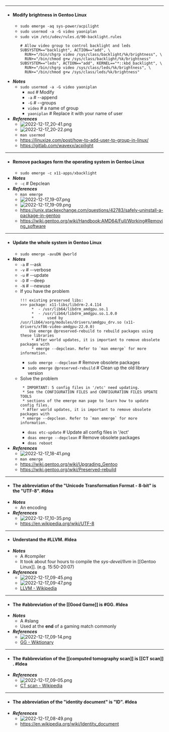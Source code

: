 - ---
- #### Modify brightness in Gentoo Linux
	- `sudo emerge -aq sys-power/acpilight`
	- `sudo usermod -a -G video yaoniplan`
	- `sudo vim /etc/udev/rules.d/90-backlight.rules`
	  ```
	  # Allow video group to control backlight and leds
	  SUBSYSTEM=="backlight", ACTION=="add", \
	    RUN+="/bin/chgrp video /sys/class/backlight/%k/brightness", \
	    RUN+="/bin/chmod g+w /sys/class/backlight/%k/brightness"
	  SUBSYSTEM=="leds", ACTION=="add", KERNEL=="*::kbd_backlight", \
	    RUN+="/bin/chgrp video /sys/class/leds/%k/brightness", \
	    RUN+="/bin/chmod g+w /sys/class/leds/%k/brightness"
	  ```
- ***Notes***
	- `sudo usermod -a -G video yaoniplan`
		- `mod` # Modify
		- `-a` # --append
		- `-G` # --groups
		- `video` # a name of group
		- `yaoniplan` # Replace it with your name of user
- ***References***
	- ![2022-12-17_20-41.png](../assets/2022-12-17_20-41_1671280886497_0.png)
	- ![2022-12-17_20-22.png](../assets/2022-12-17_20-22_1671279775584_0.png)
	- `man usermod`
	- https://linuxize.com/post/how-to-add-user-to-group-in-linux/
	- https://gitlab.com/wavexx/acpilight
- ---
- #### Remove packages form the operating system in Gentoo Linux
    - `sudo emerge -c x11-apps/xbacklight`
- ***Notes***
    - `-c` # Depclean
- ***References***
    - `man emerge`
    - ![2022-12-17_19-07.png](../assets/2022-12-17_19-07_1671275269285_0.png)
    - ![2022-12-17_19-09.png](../assets/2022-12-17_19-09_1671275401713_0.png)
    - https://unix.stackexchange.com/questions/42783/safely-uninstall-a-package-in-gentoo
    - https://wiki.gentoo.org/wiki/Handbook:AMD64/Full/Working#Removing_software
- ---
- #### Update the whole system in Gentoo Linux
	- `sudo emerge -avuDN @world`
- ***Notes***
    - `-a` # --ask
    - `-v` # --verbose
    - `-u` # --update
    - `-D` # --deep
    - `-N` # --newuse
    - If you have the problem
      ```
      !!! existing preserved libs:
      >>> package: x11-libs/libdrm-2.4.114
           *  - /usr/lib64/libdrm_amdgpu.so.1
           *  - /usr/lib64/libdrm_amdgpu.so.1.0.0
           *      used by /usr/lib64/xorg/modules/drivers/amdgpu_drv.so (x11-drivers/xf86-video-amdgpu-22.0.0)
          Use emerge @preserved-rebuild to rebuild packages using these libraries
           * After world updates, it is important to remove obsolete packages with
           * emerge --depclean. Refer to `man emerge` for more information.
      ```
        - `sudo emerge --depclean` # Remove obsolete packages
        - `sudo emerge @preserved-rebuild` # Clean up the old library version
    - Solve the problem
      ```
       * IMPORTANT: 5 config files in '/etc' need updating.
       * See the CONFIGURATION FILES and CONFIGURATION FILES UPDATE TOOLS
       * sections of the emerge man page to learn how to update config files.
       * After world updates, it is important to remove obsolete packages with
       * emerge --depclean. Refer to `man emerge` for more information.
      ```
        - `doas etc-update` # Update all config files in '/ect'
        - `doas emerge --depclean` # Remove obsolete packages
        - `doas reboot`
- ***References***
    - ![2022-12-17_18-41.png](../assets/2022-12-17_18-41_1671273677089_0.png)
    - `man emerge`
    - https://wiki.gentoo.org/wiki/Upgrading_Gentoo
    - https://wiki.gentoo.org/wiki/Preserved-rebuild
- ---
- #### The abbreviation of the "Unicode Transformation Format - 8-bit" is the "UTF-8". #Idea
- ***Notes***
	- An encoding
- ***References***
	- ![2022-12-17_10-35.png](../assets/2022-12-17_10-35_1671244552875_0.png)
	- https://en.wikipedia.org/wiki/UTF-8
- ---
- #### Understand the #LLVM. #Idea
- ***Notes***
	- A #compiler
	- It took about four hours to compile the *sys-devel/llvm* in [[Gentoo Linux]]. (e.g. 15:50-20:07)
- ***References***
	- ![2022-12-17_09-45.png](../assets/2022-12-17_09-45_1671241531594_0.png)
	- ![2022-12-17_09-47.png](../assets/2022-12-17_09-47_1671241681603_0.png)
	- [LLVM - Wikipedia](https://en.wikipedia.org/wiki/LLVM)
- ---
- #### The #abbreviation of the [[Good Game]] is #GG. #Idea
- ***Notes***
	- A #slang
	- Used at the **end** of a gaming match commonly
- ***References***
	- ![2022-12-17_09-14.png](../assets/2022-12-17_09-14_1671239683840_0.png)
	- [GG - Wiktionary](https://en.wiktionary.org/wiki/GG#:~:text=(online%20gaming%2C%20slang)%20Good,be%20used%20genuinely%20or%20sarcastically.)
- ---
- #### The #abbreviation of the [[computed tomography scan]] is [[CT scan]] . #Idea
- ***References***
	- ![2022-12-17_09-05.png](../assets/2022-12-17_09-05_1671239145167_0.png)
	- [CT scan - Wikipedia](https://en.wikipedia.org/wiki/CT_scan)
- ---
- #### The abbreviation of the "identity document" is "ID". #Idea
- ***References***
	- ![2022-12-17_08-49.png](../assets/2022-12-17_08-49_1671238198604_0.png)
	- https://en.wikipedia.org/wiki/Identity_document

